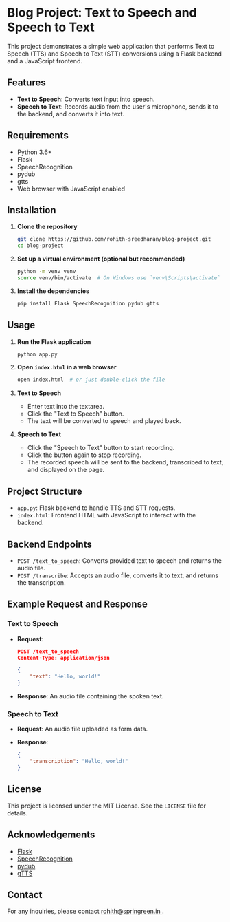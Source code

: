 # Blog Project: Text to Speech and Speech to Text

This project demonstrates a simple web application that performs Text to Speech (TTS) and Speech to Text (STT) conversions using a Flask backend and a JavaScript frontend.

## Features

- **Text to Speech**: Converts text input into speech.
- **Speech to Text**: Records audio from the user's microphone, sends it to the backend, and converts it into text.

## Requirements

- Python 3.6+
- Flask
- SpeechRecognition
- pydub
- gtts
- Web browser with JavaScript enabled

## Installation

1. **Clone the repository**

    ```bash
    git clone https://github.com/rohith-sreedharan/blog-project.git
    cd blog-project
    ```

2. **Set up a virtual environment (optional but recommended)**

    ```bash
    python -m venv venv
    source venv/bin/activate  # On Windows use `venv\Scripts\activate`
    ```

3. **Install the dependencies**

    ```bash
    pip install Flask SpeechRecognition pydub gtts
    ```

## Usage

1. **Run the Flask application**

    ```bash
    python app.py
    ```

2. **Open `index.html` in a web browser**

    ```bash
    open index.html  # or just double-click the file
    ```

3. **Text to Speech**
    - Enter text into the textarea.
    - Click the "Text to Speech" button.
    - The text will be converted to speech and played back.

4. **Speech to Text**
    - Click the "Speech to Text" button to start recording.
    - Click the button again to stop recording.
    - The recorded speech will be sent to the backend, transcribed to text, and displayed on the page.

## Project Structure

- `app.py`: Flask backend to handle TTS and STT requests.
- `index.html`: Frontend HTML with JavaScript to interact with the backend.

## Backend Endpoints

- `POST /text_to_speech`: Converts provided text to speech and returns the audio file.
- `POST /transcribe`: Accepts an audio file, converts it to text, and returns the transcription.

## Example Request and Response

### Text to Speech

- **Request**:

    ```json
    POST /text_to_speech
    Content-Type: application/json

    {
        "text": "Hello, world!"
    }
    ```

- **Response**: An audio file containing the spoken text.

### Speech to Text

- **Request**: An audio file uploaded as form data.

- **Response**:

    ```json
    {
        "transcription": "Hello, world!"
    }
    ```

## License

This project is licensed under the MIT License. See the `LICENSE` file for details.

## Acknowledgements

- [Flask](https://flask.palletsprojects.com/)
- [SpeechRecognition](https://pypi.org/project/SpeechRecognition/)
- [pydub](https://pydub.com/)
- [gTTS](https://pypi.org/project/gTTS/)

## Contact

For any inquiries, please contact [rohith@springreen.in ](mailto:rohith@springreen.in).
